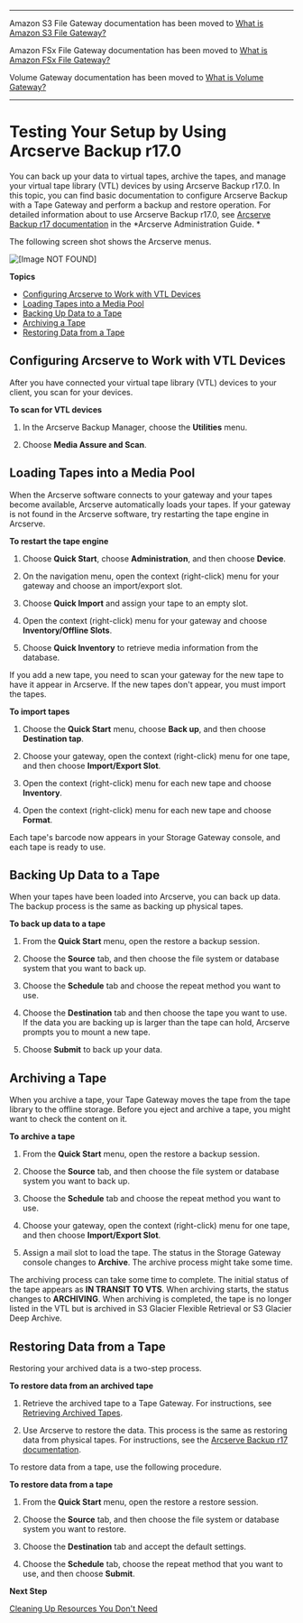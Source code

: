 --------

Amazon S3 File Gateway documentation has been moved to [What is Amazon S3 File Gateway?](https://docs.aws.amazon.com/filegateway/latest/files3/WhatIsStorageGateway.html)

Amazon FSx File Gateway documentation has been moved to [What is Amazon FSx File Gateway?](https://docs.aws.amazon.com/filegateway/latest/filefsxw/WhatIsStorageGateway.html)

Volume Gateway documentation has been moved to [What is Volume Gateway?](https://docs.aws.amazon.com/storagegateway/latest/vgw/WhatIsStorageGateway.html)

--------

# Testing Your Setup by Using Arcserve Backup r17\.0<a name="backup-arcserve"></a>

You can back up your data to virtual tapes, archive the tapes, and manage your virtual tape library \(VTL\) devices by using Arcserve Backup r17\.0\. In this topic, you can find basic documentation to configure Arcserve Backup with a Tape Gateway and perform a backup and restore operation\. For detailed information about to use Arcserve Backup r17\.0, see [Arcserve Backup r17 documentation](https://documentation.arcserve.com/Arcserve-Backup/Available/R17/ENU/Bookshelf_Files/HTML/admingde/index.htm) in the *Arcserve Administration Guide\. *

The following screen shot shows the Arcserve menus\.

![\[Image NOT FOUND\]](http://docs.aws.amazon.com/storagegateway/latest/tgw/images/LoadTape-scan.png)

**Topics**
+ [Configuring Arcserve to Work with VTL Devices](#archServe-configure-software)
+ [Loading Tapes into a Media Pool](#archServe-load-tapes)
+ [Backing Up Data to a Tape](#archServe-backup-data)
+ [Archiving a Tape](#archServe-archive-tape)
+ [Restoring Data from a Tape](#archServe-restore-tape)

## Configuring Arcserve to Work with VTL Devices<a name="archServe-configure-software"></a>

After you have connected your virtual tape library \(VTL\) devices to your client, you scan for your devices\.

**To scan for VTL devices**

1. In the Arcserve Backup Manager, choose the **Utilities** menu\.

1. Choose **Media Assure and Scan**\.

## Loading Tapes into a Media Pool<a name="archServe-load-tapes"></a>

When the Arcserve software connects to your gateway and your tapes become available, Arcserve automatically loads your tapes\. If your gateway is not found in the Arcserve software, try restarting the tape engine in Arcserve\.

**To restart the tape engine**

1. Choose **Quick Start**, choose **Administration**, and then choose **Device**\.

1. On the navigation menu, open the context \(right\-click\) menu for your gateway and choose an import/export slot\.

1. Choose **Quick Import** and assign your tape to an empty slot\.

1. Open the context \(right\-click\) menu for your gateway and choose **Inventory/Offline Slots**\.

1. Choose **Quick Inventory** to retrieve media information from the database\.

If you add a new tape, you need to scan your gateway for the new tape to have it appear in Arcserve\. If the new tapes don't appear, you must import the tapes\.

**To import tapes**

1. Choose the **Quick Start** menu, choose **Back up**, and then choose **Destination tap**\.

1. Choose your gateway, open the context \(right\-click\) menu for one tape, and then choose **Import/Export Slot**\.

1. Open the context \(right\-click\) menu for each new tape and choose **Inventory**\.

1. Open the context \(right\-click\) menu for each new tape and choose **Format**\.

Each tape's barcode now appears in your Storage Gateway console, and each tape is ready to use\.

## Backing Up Data to a Tape<a name="archServe-backup-data"></a>

When your tapes have been loaded into Arcserve, you can back up data\. The backup process is the same as backing up physical tapes\.

**To back up data to a tape**

1. From the **Quick Start** menu, open the restore a backup session\.

1. Choose the **Source** tab, and then choose the file system or database system that you want to back up\.

1. Choose the **Schedule** tab and choose the repeat method you want to use\.

1. Choose the **Destination** tab and then choose the tape you want to use\. If the data you are backing up is larger than the tape can hold, Arcserve prompts you to mount a new tape\.

1. Choose **Submit** to back up your data\.

## Archiving a Tape<a name="archServe-archive-tape"></a>

When you archive a tape, your Tape Gateway moves the tape from the tape library to the offline storage\. Before you eject and archive a tape, you might want to check the content on it\.

**To archive a tape**

1. From the **Quick Start** menu, open the restore a backup session\.

1. Choose the **Source** tab, and then choose the file system or database system you want to back up\.

1. Choose the **Schedule** tab and choose the repeat method you want to use\.

1. Choose your gateway, open the context \(right\-click\) menu for one tape, and then choose **Import/Export Slot**\.

1. Assign a mail slot to load the tape\. The status in the Storage Gateway console changes to **Archive**\. The archive process might take some time\.

The archiving process can take some time to complete\. The initial status of the tape appears as **IN TRANSIT TO VTS**\. When archiving starts, the status changes to **ARCHIVING**\. When archiving is completed, the tape is no longer listed in the VTL but is archived in S3 Glacier Flexible Retrieval or S3 Glacier Deep Archive\.

## Restoring Data from a Tape<a name="archServe-restore-tape"></a>

Restoring your archived data is a two\-step process\.

**To restore data from an archived tape**

1. Retrieve the archived tape to a Tape Gateway\. For instructions, see [Retrieving Archived Tapes](retrieving-archived-tapes-vtl.md)\.

1. Use Arcserve to restore the data\. This process is the same as restoring data from physical tapes\. For instructions, see the [Arcserve Backup r17 documentation](https://documentation.arcserve.com/Arcserve-Backup/Available/R17/ENU/Bookshelf_Files/HTML/admingde/index.htm)\. 

To restore data from a tape, use the following procedure\.

**To restore data from a tape**

1. From the **Quick Start** menu, open the restore a restore session\.

1. Choose the **Source** tab, and then choose the file system or database system you want to restore\.

1. Choose the **Destination** tab and accept the default settings\.

1. Choose the **Schedule** tab, choose the repeat method that you want to use, and then choose **Submit**\.

**Next Step**

[Cleaning Up Resources You Don't Need](GettingStartedWhatsNextStep3-vtl.md#cleanup-vtl)